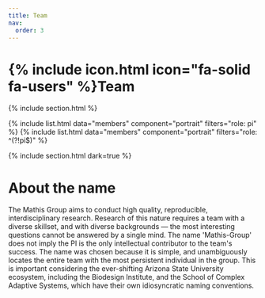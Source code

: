 ```yaml
---
title: Team
nav:
  order: 3
---
```


# {% include icon.html icon="fa-solid fa-users" %}Team


{% include section.html %}

{% include list.html data="members" component="portrait" filters="role: pi" %}
{% include list.html data="members" component="portrait" filters="role: ^(?!pi$)" %}

{% include section.html dark=true %}

# About the name

The Mathis Group aims to conduct high quality, reproducible, interdisciplinary research. Research of this nature requires a team with a diverse skillset, and with diverse backgrounds — the most interesting questions cannot be answered by a single mind. The name 'Mathis-Group' does not imply the PI is the only intellectual contributor to the team's success. The name was chosen because it is simple, and unambiguously locates the entire team with the most persistent individual in the group. This is important considering the ever-shifting Arizona State University ecosystem, including the Biodesign Institute, and the School of Complex Adaptive Systems, which have their own idiosyncratic naming conventions.
